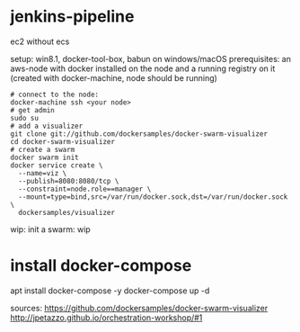 # jenkins-pipeline
ec2 without ecs

setup: win8.1, docker-tool-box, babun on windows/macOS
prerequisites: an aws-node with docker installed on the node and a running registry on it
(created with docker-machine, node should be running)

```shell
# connect to the node:
docker-machine ssh <your node>
# get admin
sudo su
# add a visualizer
git clone git://github.com/dockersamples/docker-swarm-visualizer
cd docker-swarm-visualizer
# create a swarm
docker swarm init
docker service create \
  --name=viz \
  --publish=8080:8080/tcp \
  --constraint=node.role==manager \
  --mount=type=bind,src=/var/run/docker.sock,dst=/var/run/docker.sock \
  dockersamples/visualizer

```
wip:
init a swarm: wip
# install docker-compose
apt install docker-compose -y
docker-compose up -d

sources:
https://github.com/dockersamples/docker-swarm-visualizer
http://jpetazzo.github.io/orchestration-workshop/#1